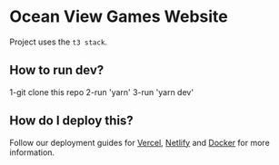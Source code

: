 # Ocean View Games Website

Project uses the `t3 stack`.

## How to run dev?

1-git clone this repo
2-run 'yarn'
3-run 'yarn dev'

## How do I deploy this?

Follow our deployment guides for [Vercel](https://create.t3.gg/en/deployment/vercel), [Netlify](https://create.t3.gg/en/deployment/netlify) and [Docker](https://create.t3.gg/en/deployment/docker) for more information.
